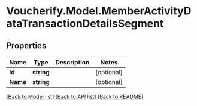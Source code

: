 # Voucherify.Model.MemberActivityDataTransactionDetailsSegment

## Properties

Name | Type | Description | Notes
------------ | ------------- | ------------- | -------------
**Id** | **string** |  | [optional] 
**Name** | **string** |  | [optional] 

[[Back to Model list]](../../README.md#documentation-for-models) [[Back to API list]](../../README.md#documentation-for-api-endpoints) [[Back to README]](../../README.md)


